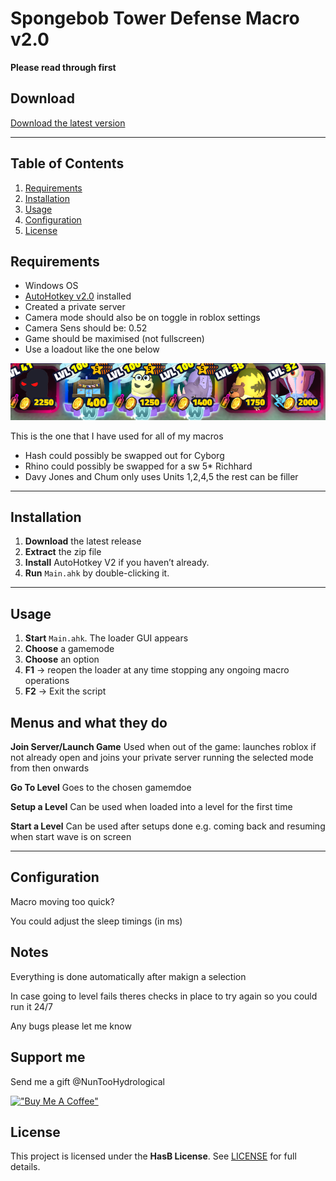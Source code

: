 # Spongebob Tower Defense Macro v2.0

**Please read through first**
  
## Download

[Download the latest version](https://github.com/HasB-G/SpongebobTDMacro/releases/latest)

---

## Table of Contents

1. [Requirements](#requirements)
2. [Installation](#installation)
3. [Usage](#usage)
4. [Configuration](#configuration)
5. [License](#license)

## Requirements

* Windows OS
* [AutoHotkey v2.0](https://www.autohotkey.com/) installed
* Created a private server
* Camera mode should also be on toggle in roblox settings
* Camera Sens should be: 0.52
* Game should be maximised (not fullscreen)
* Use a loadout like the one below

![Loadout](assets/Loadout.png)
 
This is the one that I have used for all of my macros
* Hash could possibly be swapped out for Cyborg
* Rhino could possibly be swapped for a sw 5* Richhard
* Davy Jones and Chum only uses Units 1,2,4,5 the rest can be filler

---

## Installation

1. **Download** the latest release
2. **Extract** the zip file
3. **Install** AutoHotkey V2 if you haven’t already.
4. **Run** `Main.ahk` by double-clicking it.

---

## Usage

1. **Start** `Main.ahk`. The loader GUI appears
2. **Choose** a gamemode
3. **Choose** an option
4. **F1** → reopen the loader at any time stopping any ongoing macro operations
5. **F2** → Exit the script

## Menus and what they do

**Join Server/Launch Game** Used when out of the game: launches roblox if not already open and joins your private server running the selected mode from then onwards

**Go To Level** Goes to the chosen gamemdoe

**Setup a Level** Can be used when loaded into a level for the first time

**Start a Level** Can be used after setups done e.g. coming back and resuming when start wave is on screen

---

## Configuration

Macro moving too quick?

You could adjust the sleep timings (in ms)

## Notes

Everything is done automatically after makign a selection

In case going to level fails theres checks in place to try again so you could run it 24/7

Any bugs please let me know

## Support me

Send me a gift @NunTooHydrological

[!["Buy Me A Coffee"](https://www.buymeacoffee.com/assets/img/custom_images/orange_img.png)](https://buymeacoffee.com/hasb)

## License

This project is licensed under the **HasB License**. See [LICENSE](LICENSE) for full details.
